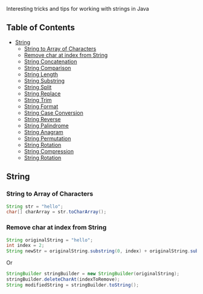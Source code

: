 Interesting tricks and tips for working with strings in Java


## Table of Contents

- [String](#string)
  - [String to Array of Characters](#string-to-array-of-characters)
  - [Remove char at index from String](#remove-char-at-index-from-string)
  - [String Concatenation](#string-concatenation)
  - [String Comparison](#string-comparison)
  - [String Length](#string-length)
  - [String Substring](#string-substring)
  - [String Split](#string-split)
  - [String Replace](#string-replace)
  - [String Trim](#string-trim)
  - [String Format](#string-format)
  - [String Case Conversion](#string-case-conversion)
  - [String Reverse](#string-reverse)
  - [String Palindrome](#string-palindrome)
  - [String Anagram](#string-anagram)
  - [String Permutation](#string-permutation)
  - [String Rotation](#string-rotation)
  - [String Compression](#string-compression)
  - [String Rotation](#string-rotation)


## String
### String to Array of Characters
```java
String str = "hello";
char[] charArray = str.toCharArray();
```

### Remove char at index from String
```java
String originalString = "hello";
int index = 2;
String newStr = originalString.substring(0, index) + originalString.substring(index + 1);
```
Or
```java
StringBuilder stringBuilder = new StringBuilder(originalString);
stringBuilder.deleteCharAt(indexToRemove);
String modifiedString = stringBuilder.toString();
```

